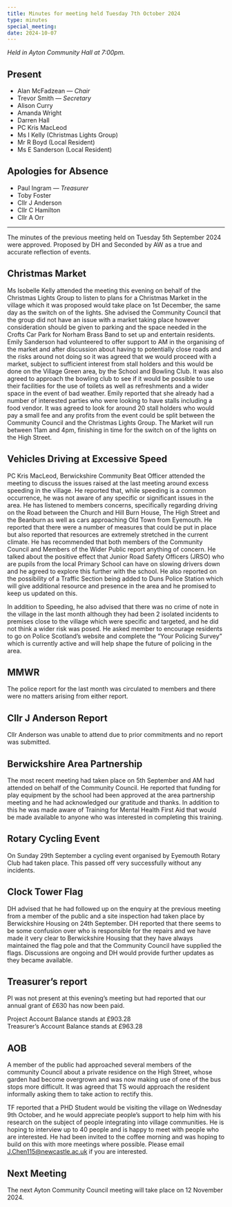 ```yaml
---
title: Minutes for meeting held Tuesday 7th October 2024
type: minutes
special_meeting:
date: 2024-10-07
---
```


*Held in Ayton Community Hall at 7:00pm.*

## Present

* Alan McFadzean — *Chair*
* Trevor Smith — *Secretary*
* Alison Curry
* Amanda Wright
* Darren Hall
* PC Kris MacLeod
* Ms I Kelly (Christmas Lights Group)
* Mr R Boyd (Local Resident)
* Ms E Sanderson (Local Resident)

## Apologies for Absence

* Paul Ingram — *Treasurer*
* Toby Foster
* Cllr J Anderson
* Cllr C Hamilton
* Cllr A Orr

---

The minutes of the previous meeting held on Tuesday 5th September 2024 were
approved. Proposed by DH and Seconded by AW as a true and accurate reflection of
events.

## Christmas Market

Ms Isobelle Kelly attended the meeting this evening on behalf of the Christmas
Lights Group to listen to plans for a Christmas Market in the village which it
was proposed would take place on 1st December, the same day as the switch on
of the lights. She advised the Community Council that the group did not have
an issue with a market taking place however consideration should be given to
parking and the space needed in the Crofts Car Park for Norham Brass Band to set
up and entertain residents. Emily Sanderson had volunteered to offer support
to AM in the organising of the market and after discussion about having to
potentially close roads and the risks around not doing so it was agreed that we
would proceed with a market, subject to sufficient interest from stall holders
and this would be done on the Village Green area, by the School and Bowling
Club. It was also agreed to approach the bowling club to see if it would be
possible to use their facilities for the use of toilets as well as refreshments
and a wider space in the event of bad weather. Emily reported that she already
had a number of interested parties who were looking to have stalls including a
food vendor. It was agreed to look for around 20 stall holders who would pay a
small fee and any profits from the event could be split between the Community
Council and the Christmas Lights Group. The Market will run between 11am and
4pm, finishing in time for the switch on of the lights on the High Street.

## Vehicles Driving at Excessive Speed

PC Kris MacLeod, Berwickshire Community Beat Officer attended the meeting
to discuss the issues raised at the last meeting around excess speeding in
the village. He reported that, while speeding is a common occurrence, he was
not aware of any specific or significant issues in the area. He has listened
to members concerns, specifically regarding driving on the Road between the
Church and Hill Burn House, The High Street and the Beanburn as well as cars
approaching Old Town from Eyemouth. He reported that there were a number of
measures that could be put in place but also reported that resources are
extremely stretched in the current climate. He has recommended that both members
of the Community Council and Members of the Wider Public report anything of
concern. He talked about the positive effect that Junior Road Safety Officers
(JRSO) who are pupils from the local Primary School can have on slowing drivers
down and he agreed to explore this further with the school. He also reported on
the possibility of a Traffic Section being added to Duns Police Station which
will give additional resource and presence in the area and he promised to keep
us updated on this.

In addition to Speeding, he also advised that there was no crime of note in
the village in the last month although they had been 2 isolated incidents to
premises close to the village which were specific and targeted, and he did not
think a wider risk was posed. He asked member to encourage residents to go on
Police Scotland’s website and complete the “Your Policing Survey” which is
currently active and will help shape the future of policing in the area.

## MMWR

The police report for the last month was circulated to members and there were no
matters arising from either report.

## Cllr J Anderson Report

Cllr Anderson was unable to attend due to prior commitments and no report was
submitted.

## Berwickshire Area Partnership

The most recent meeting had taken place on 5th September and AM had attended on
behalf of the Community Council. He reported that funding for play equipment
by the school had been approved at the area partnership meeting and he had
acknowledged our gratitude and thanks. In addition to this he was made aware of
Training for Mental Health First Aid that would be made available to anyone who
was interested in completing this training.

## Rotary Cycling Event

On Sunday 29th September a cycling event organised by Eyemouth Rotary Club had
taken place. This passed off very successfully without any incidents.

## Clock Tower Flag

DH advised that he had followed up on the enquiry at the previous meeting from
a member of the public and a site inspection had taken place by Berwickshire
Housing on 24th September. DH reported that there seems to be some confusion
over who is responsible for the repairs and we have made it very clear to
Berwickshire Housing that they have always maintained the flag pole and that the
Community Council have supplied the flags. Discussions are ongoing and DH would
provide further updates as they became available.

## Treasurer’s report

PI was not present at this evening’s meeting but had reported that our annual
grant of £630 has now been paid.

Project Account Balance stands at £903.28  
Treasurer’s Account Balance stands at £963.28

## AOB

A member of the public had approached several members of the community Council
about a private residence on the High Street, whose garden had become overgrown
and was now making use of one of the bus stops more difficult. It was agreed
that TS would approach the resident informally asking them to take action to
rectify this.

TF reported that a PHD Student would be visiting the village on Wednesday
9th October, and he would appreciate people’s support to help him with his
research on the subject of people integrating into village communities. He is
hoping to interview up to 40 people and is happy to meet with people who are
interested. He had been invited to the coffee morning and was hoping to build on
this with more meetings where possible. Please email <J.Chen115@newcastle.ac.uk>
if you are interested.

## Next Meeting

The next Ayton Community Council meeting will take place on 12 November 2024.
